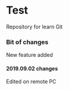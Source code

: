 # Test
Repository for learn Git

### Bit of changes
New feature added

#### 2019.09.02 changes
Edited on remote PC
